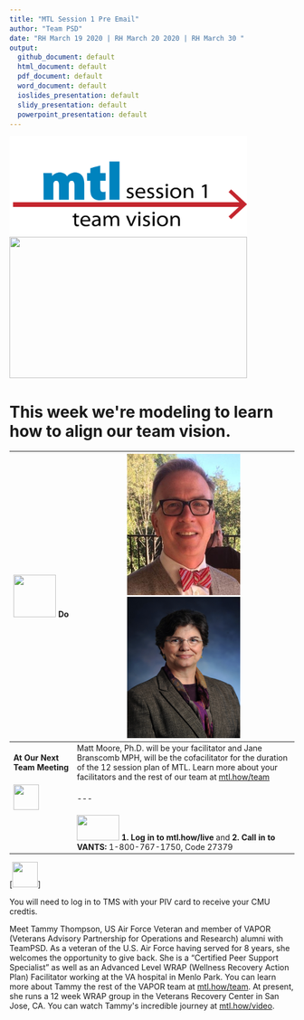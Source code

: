 ```yaml
---
title: "MTL Session 1 Pre Email"
author: "Team PSD"
date: "RH March 19 2020 | RH March 20 2020 | RH March 30 "
output: 
  github_document: default
  html_document: default
  pdf_document: default
  word_document: default
  ioslides_presentation: default
  slidy_presentation: default
  powerpoint_presentation: default
---
```



<!-- MTL Logo, HTML img tag -->
[<img src = "https://github.com/lzim/teampsd/blob/master/resources/title_slides/mtl_s01_teamvision_title.png"
     height = "175" width = "420">](https://github.com/lzim/mtl/blob/master/blue/session01/s01_learner/mtl_session01_see.md)[<img src="https://github.com/lzim/teampsd/blob/rita_2020_03_19_email_template_issue_1176/mtl_facilitate_workgroup/pre_post_emails/thompson_vapor.jpg" height="250" width="420">](https://youtu.be/uaXbTnE8Vts)   


# This week we're modeling to learn how to align our team vision. 


[<img src = "https://raw.githubusercontent.com/lzim/teampsd/hexagon_icons/np_synchronize_778914_003F72.png" height = "75" width = "75">](https://github.com/lzim/mtl/blob/master/session01/s01_learner/mtl_session01_see.md) **Do** | [<img src="https://github.com/lzim/teampsd/blob/master/resources/headshots/moore_headshot.JPG" height= "250" width="200">](https://forio.com/app/va/va-psd-team/teampsd.html) [<img src="https://github.com/lzim/teampsd/blob/master/resources/headshots/branscomb_headshot.JPG" height="250" width="200">](https://forio.com/app/va/va-psd-team/teampsd.html)|
| --- |--- |
|**At Our Next Team Meeting**| Matt Moore, Ph.D. will be your facilitator and Jane Branscomb MPH, will be the cofacilitator for the duration of the 12 session plan of  MTL. Learn more about your facilitators and the rest of our team at [mtl.how/team](https://mtl.how/team)|   
| <img src = "https://github.com/lzim/teampsd/blob/rita_2020_03_19_email_template_issue_1176/mtl_facilitate_workgroup/pre_post_emails/va_tmps_logo_mini.jpg" height = "45" width = "45"> |--- |
| | [<img src = "https://github.com/lzim/teampsd/blob/master/resources/logos/mtl_how_live_sm.png" height = "45" width = "75">](http://mtl.how/live) **1. Log in to mtl.how/live** and **2. Call in to VANTS:** 1-800-767-1750, Code 27379 |

[<img src = "https://github.com/lzim/teampsd/blob/rita_2020_03_19_email_template_issue_1176/mtl_facilitate_workgroup/pre_post_emails/va_tmps_logo_mini.jpg" height = "45" width = "45">]



You will need to log in to TMS with your PIV card to receive your CMU credtis.

Meet Tammy Thompson, US Air Force Veteran and member of VAPOR (Veterans Advisory Partnership for Operations and Research) alumni with TeamPSD. As a veteran of the U.S. Air Force having served for 8 years, she welcomes the opportunity to give back. She is a “Certified Peer Support Specialist” as well as an Advanced Level WRAP (Wellness Recovery Action Plan) Facilitator working at the VA hospital in Menlo Park. You can learn more about Tammy the rest of the VAPOR team at [mtl.how/team](https://mtl.how/team). At present, she runs a 12 week WRAP group in the Veterans Recovery Center in San Jose, CA. You can watch Tammy's incredible journey at [mtl.how/video](https://youtu.be/uaXbTnE8Vts).

